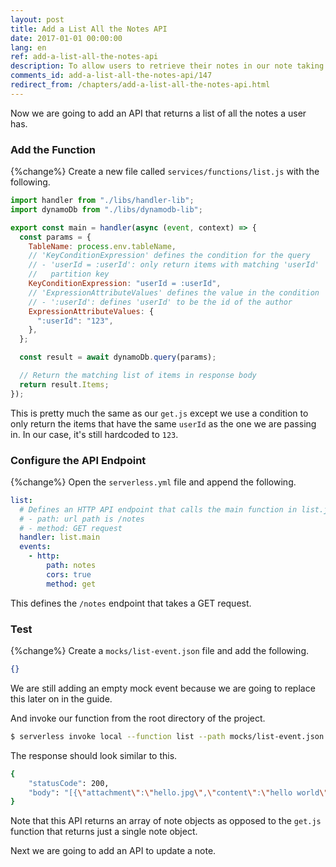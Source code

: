 ```yaml
---
layout: post
title: Add a List All the Notes API
date: 2017-01-01 00:00:00
lang: en
ref: add-a-list-all-the-notes-api
description: To allow users to retrieve their notes in our note taking app, we are going to add a list note GET API. To do this we will add a new Lambda function to our Serverless Framework project. The Lambda function will retrieve all the user’s notes from the DynamoDB table.
comments_id: add-a-list-all-the-notes-api/147
redirect_from: /chapters/add-a-list-all-the-notes-api.html
---
```


Now we are going to add an API that returns a list of all the notes a user has.

### Add the Function

{%change%} Create a new file called `services/functions/list.js` with the following.

```js
import handler from "./libs/handler-lib";
import dynamoDb from "./libs/dynamodb-lib";

export const main = handler(async (event, context) => {
  const params = {
    TableName: process.env.tableName,
    // 'KeyConditionExpression' defines the condition for the query
    // - 'userId = :userId': only return items with matching 'userId'
    //   partition key
    KeyConditionExpression: "userId = :userId",
    // 'ExpressionAttributeValues' defines the value in the condition
    // - ':userId': defines 'userId' to be the id of the author
    ExpressionAttributeValues: {
      ":userId": "123",
    },
  };

  const result = await dynamoDb.query(params);

  // Return the matching list of items in response body
  return result.Items;
});
```

This is pretty much the same as our `get.js` except we use a condition to only return the items that have the same `userId` as the one we are passing in. In our case, it's still hardcoded to `123`.

### Configure the API Endpoint

{%change%} Open the `serverless.yml` file and append the following.

```yaml
list:
  # Defines an HTTP API endpoint that calls the main function in list.js
  # - path: url path is /notes
  # - method: GET request
  handler: list.main
  events:
    - http:
        path: notes
        cors: true
        method: get
```

This defines the `/notes` endpoint that takes a GET request.

### Test

{%change%} Create a `mocks/list-event.json` file and add the following.

```json
{}
```

We are still adding an empty mock event because we are going to replace this later on in the guide.

And invoke our function from the root directory of the project.

```bash
$ serverless invoke local --function list --path mocks/list-event.json
```

The response should look similar to this.

```bash
{
    "statusCode": 200,
    "body": "[{\"attachment\":\"hello.jpg\",\"content\":\"hello world\",\"createdAt\":1602891322039,\"noteId\":\"42244c70-1008-11eb-8be9-4b88616c4b39\",\"userId\":\"123\"}]"
}
```

Note that this API returns an array of note objects as opposed to the `get.js` function that returns just a single note object.

Next we are going to add an API to update a note.
